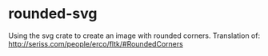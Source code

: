 # rounded-svg 

Using the svg crate to create an image with rounded corners.
Translation of:
http://seriss.com/people/erco/fltk/#RoundedCorners